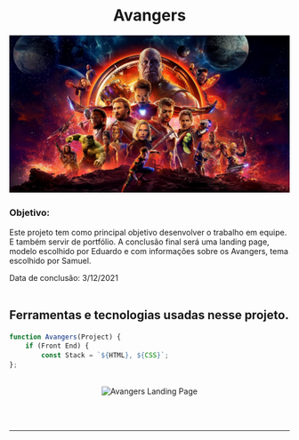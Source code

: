 <div>
    <h1 align='center'> Avangers </h1>
    <img src="img/avangersreadme.jpg" alt="Avangers" width="800"></img>
    <h3>Objetivo:</h3>
    <p>Este projeto tem como principal objetivo desenvolver o trabalho em equipe. E também servir de portfólio. A conclusão final será uma landing page, modelo escolhido por Eduardo e com informações sobre os Avangers, tema escolhido por Samuel.</p>
</div>

Data de conclusão: 3/12/2021<br><br>
## Ferramentas e tecnologias usadas nesse projeto.
 
```js
function Avangers(Project) {
    if (Front End) {
        const Stack = `${HTML}, ${CSS}`;
};
```
<br>

<div align="center">

<img src="#" alt="Avangers Landing Page" width="800"/>

</div>

<br><br>

---
